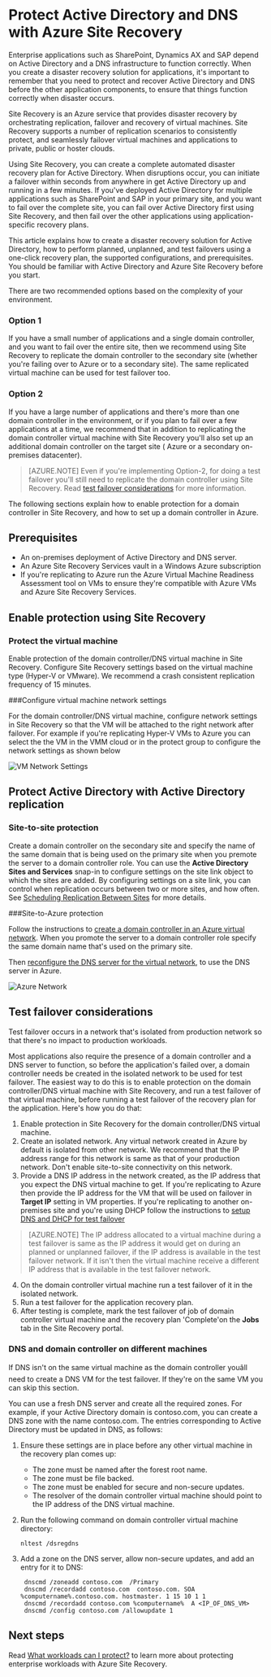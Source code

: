 <properties
	pageTitle="Protect Active Directory and DNS with Azure Site Recovery | Windows Azure" 
	description="This article describes how to implement a disaster recovery solution for Active Directory using Azure Site Recovery." 
	services="site-recovery" 
	documentationCenter="" 
	authors="prateek9us" 
	manager="abhiag" 
	editor=""/>

<tags
	ms.service="site-recovery"
	ms.date="12/14/2015"
	wacn.date=""/>

# Protect Active Directory and DNS with Azure Site Recovery

Enterprise applications such as SharePoint, Dynamics AX and SAP depend on Active Directory and a DNS infrastructure to function correctly. When you create a disaster recovery solution for applications, it's important to remember that you need to protect and recover Active Directory and DNS before the other application components, to ensure that things function correctly when disaster occurs. 

Site Recovery is an Azure service that provides disaster recovery by orchestrating replication, failover and recovery of virtual machines. Site Recovery supports a number of replication scenarios to consistently protect, and seamlessly failover virtual machines and applications to private, public or hoster clouds. 

Using Site Recovery, you can create a complete automated disaster recovery plan for Active Directory. When disruptions occur, you can initiate a failover within seconds from anywhere in get Active Directory up and running in a few minutes. If you've deployed Active Directory for multiple applications such as SharePoint and SAP in your primary site, and you want to fail over the complete site, you can fail over Active Directory first using Site Recovery, and then fail over the other applications using application-specific recovery plans.

This article explains how to create a disaster recovery solution for Active Directory, how to perform planned, unplanned, and test failovers using a one-click recovery plan, the supported configurations, and prerequisites.  You should be familiar with Active Directory and Azure Site Recovery before you start.

There are two recommended options based on the complexity of your environment.

### Option 1

If you have a small number of applications and a single domain controller, and you want to fail over the entire site, then we recommend using Site Recovery to replicate the domain controller to  the secondary site (whether you're failing over to Azure or to a secondary site). The same replicated virtual machine can be used for test failover too.

### Option 2

If you have a large number of applications and there's more than one domain controller in the environment, or if you plan to fail over a few applications at a time, we recommend that in addition to replicating the domain controller virtual machine with Site Recovery you'll also set up an additional domain controller on the target site ( Azure or a secondary on-premises datacenter). 

>[AZURE.NOTE] Even if you're implementing Option-2, for doing a test failover you'll still need to replicate the domain controller using Site Recovery. Read [test failover considerations](#considerations-for-test-failover) for more information. 


The following sections explain how to enable protection for a domain controller in Site Recovery, and how to set up a domain controller in Azure. 


## Prerequisites

- An on-premises deployment of Active Directory and DNS server.
- An Azure Site Recovery Services vault in a Windows Azure subscription <!-- deleted by customization. -->
- If you're replicating to Azure run the Azure Virtual Machine Readiness Assessment tool on VMs to ensure they're compatible with Azure VMs and Azure Site Recovery Services.


## Enable protection using Site Recovery


### Protect the virtual machine

Enable protection of the domain controller/DNS virtual machine in Site Recovery. Configure Site Recovery settings based on the virtual machine type (Hyper-V or VMware). We recommend a crash consistent replication frequency of 15 minutes.

###Configure virtual machine network settings

For the domain controller/DNS virtual machine, configure network settings in Site Recovery so that the VM will be attached to the right network after failover. For example if you're replicating Hyper-V VMs to Azure you can select the the VM in the VMM cloud or in the protect group to configure the network settings as shown below

![VM Network Settings](./media/site-recovery-active-directory/VM-Network-Settings.png)

## Protect Active Directory with Active Directory replication 

### Site-to-site protection

Create a domain controller on the secondary site and specify the name of the same domain that is being used on the primary site when you premote the server to a domain controller role. You can use the **Active Directory Sites and Services** snap-in to configure settings on the site link object to which the sites are added. By configuring settings on a site link, you can control when replication occurs between two or more sites, and how often. See [Scheduling Replication Between Sites](https://technet.microsoft.com/zh-cn/library/cc731862.aspx) for more details.

###Site-to-Azure protection

Follow the instructions to [create a domain controller in an Azure virtual network](/documentation/articles/virtual-networks-install-replica-active-directory-domain-controller). When you  promote the server to a domain controller role specify the same domain name that's used on the primary site.

Then [reconfigure the DNS server for the virtual network](/documentation/articles/virtual-networks-install-replica-active-directory-domain-controller#reconfigure-dns-server-for-the-virtual-network), to use the DNS server in Azure.
  
![Azure Network](./media/site-recovery-active-directory/azure-network.png)

## Test failover considerations

Test failover occurs in a network that's isolated from production network so that there's no impact to production workloads. 

Most applications also require the presence of a domain controller and a DNS server to function, so before the application's failed over, a domain controller needs be created in the isolated network to be used for test failover. The easiest way to do this is to enable protection on the domain controller/DNS virtual machine with Site Recovery, and run a test failover of that virtual machine, before running a test failover of the recovery plan for the application. Here's how you do that:

1. Enable protection in Site Recovery for the domain controller/DNS virtual machine.
2. Create an isolated network. Any virtual network created in Azure by default is isolated from other network. We recommend that the IP address range for this network is same as that of your production network. Don't enable site-to-site connectivity on this network.
3. Provide a DNS IP  address in the network created,  as the IP address that you expect the DNS virtual machine to get. If you're replicating to Azure then provide the IP address for the VM that will be used on failover in **Target IP** setting in VM properties. If you're replicating to another on-premises site and you're using DHCP follow the instructions to [setup DNS and DHCP for test <!-- deleted by customization failover](/documentation/articles/site-recovery-failover#prepare-dhcp) --><!-- keep by customization: begin --> failover](/documentation/articles/site-recovery-failoverprepare-dhcp) <!-- keep by customization: end -->

>[AZURE.NOTE] The IP address allocated to a virtual machine during a test failover is same as the IP address it would get on during an planned or unplanned failover, if the IP address is available in the test failover network. If it isn't then the virtual machine  receive a different IP address that is available in the test failover network. 

4. On the domain controller virtual machine run a test failover of it in the isolated network. 
5. Run a test failover for the application recovery plan.
6. After testing is complete, mark the test failover of job of domain controller virtual machine and the recovery plan 'Complete'on the **Jobs** tab in the Site Recovery portal. 

### DNS and domain controller on different machines
 
If DNS isn't on the same virtual machine as the domain controller youâll need to create a DNS VM for the test failover. If they're on the same VM you can skip this section. 

You can use a fresh DNS server and create all the required zones. For example, if your Active Directory domain is contoso.com, you can create a DNS zone with the name contoso.com. The entries corresponding to Active Directory must be updated in DNS, as follows:

1. Ensure these settings are in place before any other virtual machine in the recovery plan comes up:

	- The zone must be named after the forest root name.
	- The zone must be file backed.
	- The zone must be enabled for secure and non-secure updates.
	- The resolver of the domain controller virtual machine should point to the IP address of the DNS virtual machine.

2. Run the following command on domain controller virtual machine directory:

	`nltest /dsregdns`

3. Add a zone on the DNS server, allow non-secure updates, and add an entry for it to DNS:

	    dnscmd /zoneadd contoso.com  /Primary 
	    dnscmd /recordadd contoso.com  contoso.com. SOA %computername%.contoso.com. hostmaster. 1 15 10 1 1 
	    dnscmd /recordadd contoso.com %computername%  A <IP_OF_DNS_VM> 
	    dnscmd /config contoso.com /allowupdate 1


## Next steps

Read [What workloads can I protect?](/documentation/articles/site-recovery-workload) to learn more about protecting enterprise workloads with Azure Site Recovery.


